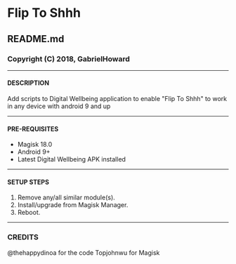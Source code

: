 # Flip To Shhh
## README.md
### Copyright (C) 2018, GabrielHoward




---
#### DESCRIPTION

Add scripts to Digital Wellbeing application to enable "Flip To Shhh" to work in any device with android 9 and up



---
#### PRE-REQUISITES

- Magisk 18.0
- Android 9+
- Latest Digital Wellbeing APK installed



---
#### SETUP STEPS

1. Remove any/all similar module(s).
2. Install/upgrade from Magisk Manager.
3. Reboot. 



---
### CREDITS

@thehappydinoa for the code
Topjohnwu for Magisk
